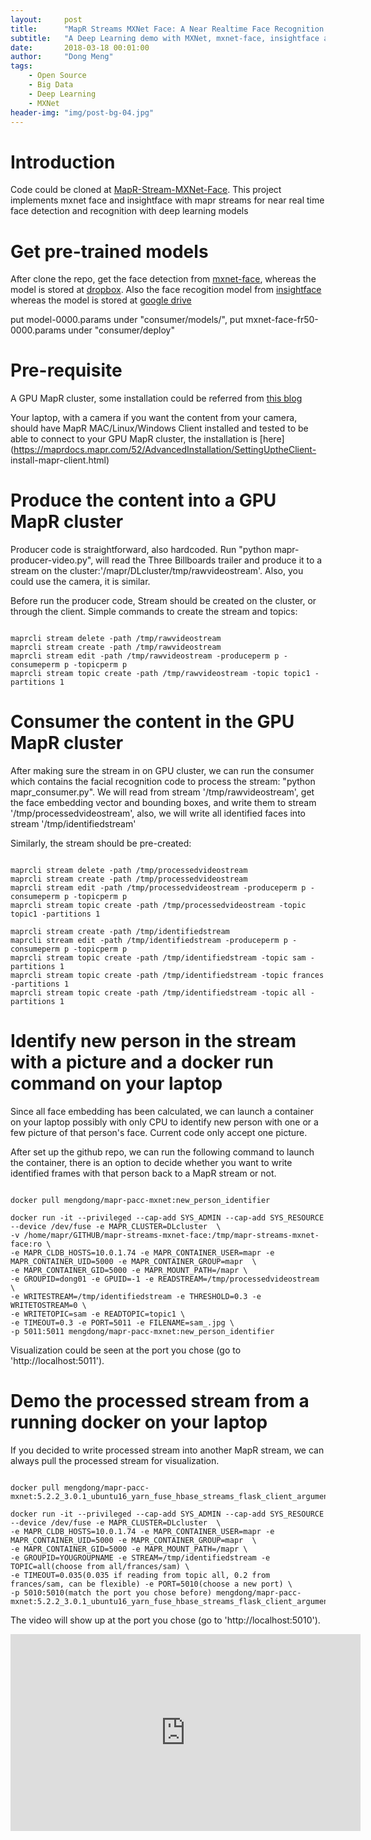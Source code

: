 ```yaml
---
layout:     post
title:      "MapR Streams MXNet Face: A Near Realtime Face Recognition on Distributed Pub/Sub Streaming System"
subtitle:   "A Deep Learning demo with MXNet, mxnet-face, insightface and MapR Streams"
date:       2018-03-18 00:01:00
author:     "Dong Meng"
tags:
    - Open Source
    - Big Data
    - Deep Learning
    - MXNet
header-img: "img/post-bg-04.jpg"
---
```


# Introduction
Code could be cloned at [MapR-Stream-MXNet-Face](https://github.com/mengdong/mapr-streams-mxnet-face).
This project implements mxnet face and insightface with mapr streams for near real time face detection and recognition with deep learning models

# Get pre-trained models
After clone the repo, get the face detection from [mxnet-face](https://github.com/tornadomeet/mxnet-face), whereas the model is stored at [dropbox](https://www.dropbox.com/sh/yqn8sken82gpmfr/AAC8WNSaA1ADVuUq8yaPQF0da?dl=0). Also the face recogition model from                   [insightface](https://github.com/deepinsight/insightface) whereas the model is stored at [google drive](https://drive.google.com/file/d/1x0-EiYX9jMUKiq-n1Bd9OCK4fVB3a54v/view)

put model-0000.params under "consumer/models/", put mxnet-face-fr50-0000.params under "consumer/deploy"

# Pre-requisite
A GPU MapR cluster, some installation could be referred from [this blog](https://mengdong.github.io/2017/07/14/kubernetes-1.7-gpu-on-mapr-distributed-deep-learning/)

Your laptop, with a camera if you want the content from your camera, should have MapR MAC/Linux/Windows Client installed and tested to be able to connect to your GPU MapR cluster, the installation is [here](https://maprdocs.mapr.com/52/AdvancedInstallation/SettingUptheClient-  install-mapr-client.html)

# Produce the content into a GPU MapR cluster
Producer code is straightforward, also hardcoded. Run "python mapr-producer-video.py", will read the Three Billboards trailer and produce it to a stream on the cluster:'/mapr/DLcluster/tmp/rawvideostream'. Also, you could use the camera, it is similar.

Before run the producer code, Stream should be created on the cluster, or through the client. Simple commands to create the stream and topics:
<pre><code>
maprcli stream delete -path /tmp/rawvideostream
maprcli stream create -path /tmp/rawvideostream
maprcli stream edit -path /tmp/rawvideostream -produceperm p -consumeperm p -topicperm p
maprcli stream topic create -path /tmp/rawvideostream -topic topic1 -partitions 1
</code></pre>


# Consumer the content in the GPU MapR cluster
After making sure the stream in on GPU cluster, we can run the consumer which contains the facial recognition code to process the stream: "python mapr\_consumer.py". We will read from stream '/tmp/rawvideostream', get the face embedding vector and bounding boxes, and write     them to stream '/tmp/processedvideostream', also, we will write all identified faces into stream '/tmp/identifiedstream'

Similarly, the stream should be pre-created:
<pre><code>
maprcli stream delete -path /tmp/processedvideostream
maprcli stream create -path /tmp/processedvideostream
maprcli stream edit -path /tmp/processedvideostream -produceperm p -consumeperm p -topicperm p
maprcli stream topic create -path /tmp/processedvideostream -topic topic1 -partitions 1

maprcli stream create -path /tmp/identifiedstream
maprcli stream edit -path /tmp/identifiedstream -produceperm p -consumeperm p -topicperm p
maprcli stream topic create -path /tmp/identifiedstream -topic sam -partitions 1
maprcli stream topic create -path /tmp/identifiedstream -topic frances -partitions 1
maprcli stream topic create -path /tmp/identifiedstream -topic all -partitions 1
</code></pre>

# Identify new person in the stream with a picture and a docker run command on your laptop
Since all face embedding has been calculated, we can launch a container on your laptop possibly with only CPU to identify new person with one or a few picture of that person's face. Current code only accept one picture.

After set up the github repo, we can run the following command to launch the container, there is an option to decide whether you want to write identified frames with that person back to a MapR stream or not.
<pre><code>
docker pull mengdong/mapr-pacc-mxnet:new_person_identifier

docker run -it --privileged --cap-add SYS_ADMIN --cap-add SYS_RESOURCE --device /dev/fuse -e MAPR_CLUSTER=DLcluster  \
-v /home/mapr/GITHUB/mapr-streams-mxnet-face:/tmp/mapr-streams-mxnet-face:ro \
-e MAPR_CLDB_HOSTS=10.0.1.74 -e MAPR_CONTAINER_USER=mapr -e MAPR_CONTAINER_UID=5000 -e MAPR_CONTAINER_GROUP=mapr  \
-e MAPR_CONTAINER_GID=5000 -e MAPR_MOUNT_PATH=/mapr \
-e GROUPID=dong01 -e GPUID=-1 -e READSTREAM=/tmp/processedvideostream \
-e WRITESTREAM=/tmp/identifiedstream -e THRESHOLD=0.3 -e WRITETOSTREAM=0 \
-e WRITETOPIC=sam -e READTOPIC=topic1 \
-e TIMEOUT=0.3 -e PORT=5011 -e FILENAME=sam_.jpg \
-p 5011:5011 mengdong/mapr-pacc-mxnet:new_person_identifier
</code></pre>
Visualization could be seen at the port you chose (go to 'http://localhost:5011').


# Demo the processed stream from a running docker on your laptop
If you decided to write processed stream into another MapR stream, we can always pull the processed stream for visualization.
<pre><code>
docker pull mengdong/mapr-pacc-mxnet:5.2.2_3.0.1_ubuntu16_yarn_fuse_hbase_streams_flask_client_arguments

docker run -it --privileged --cap-add SYS_ADMIN --cap-add SYS_RESOURCE --device /dev/fuse -e MAPR_CLUSTER=DLcluster  \
-e MAPR_CLDB_HOSTS=10.0.1.74 -e MAPR_CONTAINER_USER=mapr -e MAPR_CONTAINER_UID=5000 -e MAPR_CONTAINER_GROUP=mapr  \
-e MAPR_CONTAINER_GID=5000 -e MAPR_MOUNT_PATH=/mapr \
-e GROUPID=YOUGROUPNAME -e STREAM=/tmp/identifiedstream -e TOPIC=all(choose from all/frances/sam) \
-e TIMEOUT=0.035(0.035 if reading from topic all, 0.2 from frances/sam, can be flexible) -e PORT=5010(choose a new port) \
-p 5010:5010(match the port you chose before) mengdong/mapr-pacc-mxnet:5.2.2_3.0.1_ubuntu16_yarn_fuse_hbase_streams_flask_client_arguments
</code></pre>
The video will show up at the port you chose (go to 'http://localhost:5010').

<iframe width="560" height="315" src="https://www.youtube.com/embed/pn77kn74Gag" frameborder="0" allowfullscreen></iframe>

